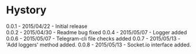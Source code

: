 Hystory
=======

0.0.1 - 2015/04/22 - Initial release  
0.0.2 - 2015/04/30 - Readme bug fixed
0.0.4 - 2015/05/07 - Logger added
0.0.6 - 2015/05/07 - Telegram-cli file checks added
0.0.7 - 2015/05/13 - 'Add loggers' method added.
0.0.8 - 2015/05/13 - Socket.io interface added.
